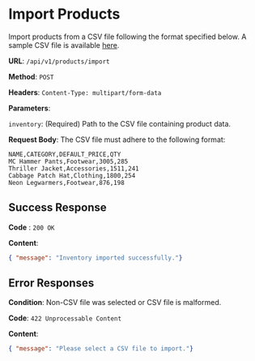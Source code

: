 # Import Products

Import products from a CSV file following the format specified below. A sample CSV file is available [here](https://github.com/TableCheck-Labs/tablecheck-ruby-take-home/blob/main/inventory.csv).

**URL**: `/api/v1/products/import`

**Method**: `POST`

**Headers**: `Content-Type: multipart/form-data`

**Parameters**:

`inventory`: (Required) Path to the CSV file containing product data.

**Request Body**:
The CSV file must adhere to the following format:

```csv
NAME,CATEGORY,DEFAULT_PRICE,QTY
MC Hammer Pants,Footwear,3005,285
Thriller Jacket,Accessories,1511,241
Cabbage Patch Hat,Clothing,1800,254
Neon Legwarmers,Footwear,876,198
```

## Success Response

**Code** : `200 OK`

**Content**:
```json
{ "message": "Inventory imported successfully."}
```

## Error Responses

**Condition**: Non-CSV file was selected or CSV file is malformed.

**Code**: `422 Unprocessable Content`

**Content**:
```json
{ "message": "Please select a CSV file to import."}
```
